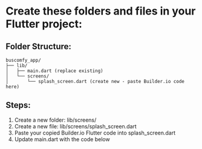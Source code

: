 # Create these folders and files in your Flutter project:

## Folder Structure:

```
buscomfy_app/
├── lib/
│   ├── main.dart (replace existing)
│   └── screens/
│       └── splash_screen.dart (create new - paste Builder.io code here)
```

## Steps:

1. Create a new folder: lib/screens/
2. Create a new file: lib/screens/splash_screen.dart
3. Paste your copied Builder.io Flutter code into splash_screen.dart
4. Update main.dart with the code below
